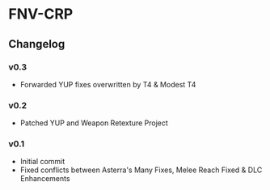 # FNV-CRP
## Changelog
### v0.3
- Forwarded YUP fixes overwritten by T4 & Modest T4
### v0.2
- Patched YUP and Weapon Retexture Project
### v0.1
- Initial commit
- Fixed conflicts between Asterra's Many Fixes, Melee Reach Fixed & DLC Enhancements
